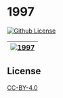# 1997

[![Github License](https://img.shields.io/github/license/setetres/1997.svg)](https://github.com/setetres/1997/blob/master/LICENSE)

| [![1997](https://setetres.s3.amazonaws.com/setetres.st/img/share-1997.png?v=3&raw=true)](http://1997.setetres.st) |
| ----------------------------------------------------------------------------------------------------------------- |

License
-------

[CC-BY-4.0]

[http://1997.setetres.st]: http://1997.setetres.st
[CC-BY-4.0]: http://creativecommons.org/licenses/by/4.0
